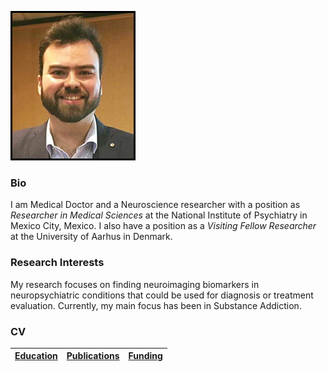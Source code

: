 ![Eduardo Garza](ed_2016_3.jpg)

### Bio
I am Medical Doctor and a Neuroscience researcher with a position as *Researcher in Medical Sciences* at the National Institute of Psychiatry in Mexico City, Mexico. I also have a position as a *Visiting Fellow Researcher* at the University of Aarhus in Denmark.

### Research Interests
My research focuses on finding neuroimaging biomarkers in neuropsychiatric conditions that could be used for diagnosis or treatment evaluation. Currently, my main focus has been in Substance Addiction. 

### CV
[Education](educ.md)|[Publications](pub.md)|[Funding](fund.md)
------------|------------|---------


